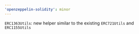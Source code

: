 ```yaml
---
'openzeppelin-solidity': minor
---
```


`ERC1363Utils`: new helper similar to the existing `ERC721Utils` and `ERC1155Utils`
